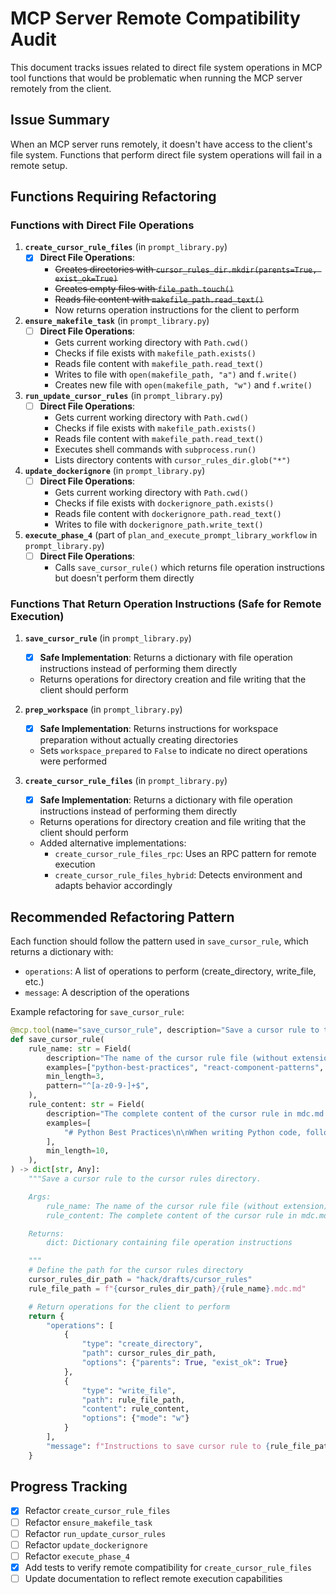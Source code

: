 # MCP Server Remote Compatibility Audit

This document tracks issues related to direct file system operations in MCP tool functions that would be problematic when running the MCP server remotely from the client.

## Issue Summary

When an MCP server runs remotely, it doesn't have access to the client's file system. Functions that perform direct file system operations will fail in a remote setup.

## Functions Requiring Refactoring

### Functions with Direct File Operations

1. **`create_cursor_rule_files`** (in `prompt_library.py`)
   - [x] **Direct File Operations**:
     - ~~Creates directories with `cursor_rules_dir.mkdir(parents=True, exist_ok=True)`~~
     - ~~Creates empty files with `file_path.touch()`~~
     - ~~Reads file content with `makefile_path.read_text()`~~
     - Now returns operation instructions for the client to perform

2. **`ensure_makefile_task`** (in `prompt_library.py`)
   - [ ] **Direct File Operations**:
     - Gets current working directory with `Path.cwd()`
     - Checks if file exists with `makefile_path.exists()`
     - Reads file content with `makefile_path.read_text()`
     - Writes to file with `open(makefile_path, "a")` and `f.write()`
     - Creates new file with `open(makefile_path, "w")` and `f.write()`

3. **`run_update_cursor_rules`** (in `prompt_library.py`)
   - [ ] **Direct File Operations**:
     - Gets current working directory with `Path.cwd()`
     - Checks if file exists with `makefile_path.exists()`
     - Reads file content with `makefile_path.read_text()`
     - Executes shell commands with `subprocess.run()`
     - Lists directory contents with `cursor_rules_dir.glob("*")`

4. **`update_dockerignore`** (in `prompt_library.py`)
   - [ ] **Direct File Operations**:
     - Gets current working directory with `Path.cwd()`
     - Checks if file exists with `dockerignore_path.exists()`
     - Reads file content with `dockerignore_path.read_text()`
     - Writes to file with `dockerignore_path.write_text()`

5. **`execute_phase_4`** (part of `plan_and_execute_prompt_library_workflow` in `prompt_library.py`)
   - [ ] **Direct File Operations**:
     - Calls `save_cursor_rule()` which returns file operation instructions but doesn't perform them directly

### Functions That Return Operation Instructions (Safe for Remote Execution)

1. **`save_cursor_rule`** (in `prompt_library.py`)
   - [x] **Safe Implementation**: Returns a dictionary with file operation instructions instead of performing them directly
   - Returns operations for directory creation and file writing that the client should perform

2. **`prep_workspace`** (in `prompt_library.py`)
   - [x] **Safe Implementation**: Returns instructions for workspace preparation without actually creating directories
   - Sets `workspace_prepared` to `False` to indicate no direct operations were performed

3. **`create_cursor_rule_files`** (in `prompt_library.py`)
   - [x] **Safe Implementation**: Returns a dictionary with file operation instructions instead of performing them directly
   - Returns operations for directory creation and file writing that the client should perform
   - Added alternative implementations:
     - `create_cursor_rule_files_rpc`: Uses an RPC pattern for remote execution
     - `create_cursor_rule_files_hybrid`: Detects environment and adapts behavior accordingly

## Recommended Refactoring Pattern

Each function should follow the pattern used in `save_cursor_rule`, which returns a dictionary with:
- `operations`: A list of operations to perform (create_directory, write_file, etc.)
- `message`: A description of the operations

Example refactoring for `save_cursor_rule`:

```python
@mcp.tool(name="save_cursor_rule", description="Save a cursor rule to the cursor rules directory in the project")
def save_cursor_rule(
    rule_name: str = Field(
        description="The name of the cursor rule file (without extension)",
        examples=["python-best-practices", "react-component-patterns", "error-handling"],
        min_length=3,
        pattern="^[a-z0-9-]+$",
    ),
    rule_content: str = Field(
        description="The complete content of the cursor rule in mdc.md format",
        examples=[
            "# Python Best Practices\n\nWhen writing Python code, follow these guidelines:\n\n1. Use type hints\n2. Write docstrings\n3. Follow PEP 8"
        ],
        min_length=10,
    ),
) -> dict[str, Any]:
    """Save a cursor rule to the cursor rules directory.

    Args:
        rule_name: The name of the cursor rule file (without extension)
        rule_content: The complete content of the cursor rule in mdc.md format

    Returns:
        dict: Dictionary containing file operation instructions

    """
    # Define the path for the cursor rules directory
    cursor_rules_dir_path = "hack/drafts/cursor_rules"
    rule_file_path = f"{cursor_rules_dir_path}/{rule_name}.mdc.md"

    # Return operations for the client to perform
    return {
        "operations": [
            {
                "type": "create_directory",
                "path": cursor_rules_dir_path,
                "options": {"parents": True, "exist_ok": True}
            },
            {
                "type": "write_file",
                "path": rule_file_path,
                "content": rule_content,
                "options": {"mode": "w"}
            }
        ],
        "message": f"Instructions to save cursor rule to {rule_file_path}"
    }
```

## Progress Tracking

- [x] Refactor `create_cursor_rule_files`
- [ ] Refactor `ensure_makefile_task`
- [ ] Refactor `run_update_cursor_rules`
- [ ] Refactor `update_dockerignore`
- [ ] Refactor `execute_phase_4`
- [x] Add tests to verify remote compatibility for `create_cursor_rule_files`
- [ ] Update documentation to reflect remote execution capabilities
